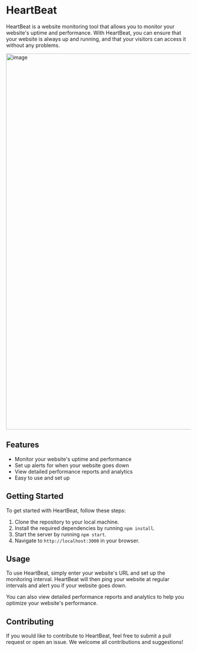 # HeartBeat

HeartBeat is a website monitoring tool that allows you to monitor your website's uptime and performance. With HeartBeat, you can ensure that your website is always up and running, and that your visitors can access it without any problems.

<img width="1024" alt="image" src="https://user-images.githubusercontent.com/86217607/235305967-4e27c200-367b-497e-84f1-31e7ba166439.png">


## Features

- Monitor your website's uptime and performance
- Set up alerts for when your website goes down
- View detailed performance reports and analytics
- Easy to use and set up

## Getting Started

To get started with HeartBeat, follow these steps:

1. Clone the repository to your local machine.
2. Install the required dependencies by running `npm install`.
3. Start the server by running `npm start`.
4. Navigate to `http://localhost:3000` in your browser.

## Usage

To use HeartBeat, simply enter your website's URL and set up the monitoring interval. HeartBeat will then ping your website at regular intervals and alert you if your website goes down.

You can also view detailed performance reports and analytics to help you optimize your website's performance.

## Contributing

If you would like to contribute to HeartBeat, feel free to submit a pull request or open an issue. We welcome all contributions and suggestions!
